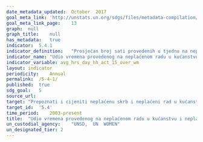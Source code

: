 ```yaml
---	
date_metadata_updated:	October  2017
goal_meta_link:	'http://unstats.un.org/sdgs/files/metadata-compilation/Metadata-Goal-5.pdf'
goal_meta_link_page:	13
graph:	null
graph_title:	null
has_metadata:	true
indicator:	5.4.1
indicator_definition:	"Prosječan broj sati provedenih u tjednu na neplaćenom radu u kućanstvu i skrbništvu po spolu, dobi i lokaciji (za osobe starije od 5 godina). Neplaćene radne i obiteljske djelatnosti uključuju neplaćenu proizvodnju dobara za vlastitu finalnu potrošnju (npr. prikupljanje vode ili drva za ogrjev) i neplaćenu uslugu za vlastitu konačnu uporabu (npr. kuhanje ili čišćenje, kao i osobna njega)."
indicator_name:	"Udio vremena provedenog na neplaćenom radu u kućanstvu i neplaćenoj skrbi, prema spolu, dobi i lokaciji"
indicator_variable:	avg_hrs_day_hh_act_15_over_wm
layout:	indicator
periodicity:	Annual
permalink:	/5-4-1/
published:	true
sdg_goal:	5
source_url:	
target:	"Prepoznati i cijeniti neplaćenu skrb i neplaćeni rad u kućanstvu kroz pružanje javnih usluga, infrastrukture i politike socijalne zaštite kao i kroz promicanje zajedničke odgovornosti unutar kućanstva i obitelji kao nacionalno prikladne"
target_id:	'5.4'
time_period:	2003-present
title:	"Udio vremena provedenog na neplaćenom radu u kućanstvu i neplaćenoj skrbi, prema spolu, dobi i lokaciji"
un_custodial_agency:	"UNSD,  UN  WOMEN"
un_designated_tier:	2
---	
```

